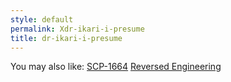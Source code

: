 ```yaml
---
style: default
permalink: Xdr-ikari-i-presume
title: dr-ikari-i-presume
---
```

You may also like:
[SCP-1664](http://scp-wiki.net/scp-1664)
[Reversed Engineering](http://scp-wiki.net/reversed-engineering)